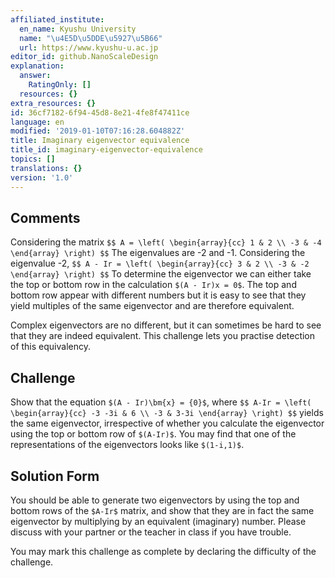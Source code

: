 ```yaml
---
affiliated_institute:
  en_name: Kyushu University
  name: "\u4E5D\u5DDE\u5927\u5B66"
  url: https://www.kyushu-u.ac.jp
editor_id: github.NanoScaleDesign
explanation:
  answer:
    RatingOnly: []
  resources: {}
extra_resources: {}
id: 36cf7182-6f94-45d8-8e21-4fe8f47411ce
language: en
modified: '2019-01-10T07:16:28.604882Z'
title: Imaginary eigenvector equivalence
title_id: imaginary-eigenvector-equivalence
topics: []
translations: {}
version: '1.0'
---
```


## Comments
Considering the matrix
`$$
    A = \left(
        \begin{array}{cc}
            1 & 2 \\
            -3 & -4
        \end{array}
    \right)
$$`
The eigenvalues are -2 and -1. Considering the eigenvalue -2, 
`$$
    A - Ir = \left(
        \begin{array}{cc}
            3 & 2 \\
            -3 & -2
        \end{array}
    \right)
$$`
To determine the eigenvector we can either take the top or bottom row in the calculation `$(A - Ir)x = 0$`.
The top and bottom row appear with different numbers but it is easy to see that they yield multiples of the same eigenvector and are therefore equivalent.

Complex eigenvectors are no different, but it can sometimes be hard to see that they are indeed equivalent. This challenge lets you practise detection of this equivalency.

## Challenge
Show that the equation `$(A - Ir)\bm{x} = {0}$`, where
`$$
     A-Ir = \left(
        \begin{array}{cc}
            -3 -3i & 6 \\
            -3 & 3-3i
        \end{array}
    \right)
$$`
yields the same eigenvector, irrespective of whether you calculate the eigenvector using the top or bottom row of `$(A-Ir)$`. You may find that one of the representations of the eigenvectors looks like `$(1-i,1)$`.

## Solution Form
You should be able to generate two eigenvectors by using the top and bottom rows of the `$A-Ir$` matrix, and show that they are in fact the same eigenvector by multiplying by an equivalent (imaginary) number. Please discuss with your partner or the teacher in class if you have trouble.

You may mark this challenge as complete by declaring the difficulty of the challenge.
